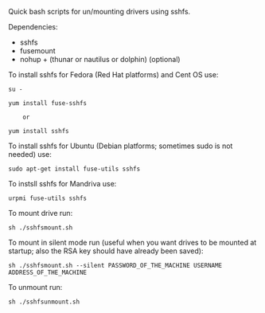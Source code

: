 Quick bash scripts for un/mounting drivers using sshfs.

Dependencies:

*	sshfs
*	fusemount
*	nohup + (thunar or nautilus or dolphin) (optional)

To install sshfs for Fedora (Red Hat platforms) and Cent OS use:

	su -

	yum install fuse-sshfs

		or

	yum install sshfs


To install sshfs for Ubuntu (Debian platforms; sometimes sudo is not needed) use:

	sudo apt-get install fuse-utils sshfs

To instsll sshfs for Mandriva use:

	urpmi fuse-utils sshfs


To mount drive run:

	sh ./sshfsmount.sh

To mount in silent mode run (useful when you want drives to be mounted at startup; also the RSA key should have already been saved):

	sh ./sshfsmount.sh --silent PASSWORD_OF_THE_MACHINE USERNAME ADDRESS_OF_THE_MACHINE

To unmount run:

	sh ./sshfsunmount.sh



